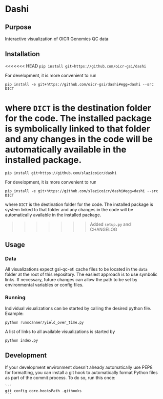 # Dashi

## Purpose

Interactive visualization of OICR Genomics QC data

## Installation

<<<<<<< HEAD
`pip install git+https://github.com/oicr-gsi/dashi`

For development, it is more convenient to run

`pip install -e git+https://github.com/oicr-gsi/dashi#egg=dashi --src DICT`

where `DICT` is the destination folder for the code. The installed package is
symbolically linked to that folder and any changes in the code will be
automatically available in the installed package.
=======
`pip install git+https://github.com/slazicoicr/dashi`

For development, it is more convenient to run

`pip install -e git+https://github.com/slazicoicr/dashi#egg=dashi --src DICT`

where `DICT` is the destination folder for the code. The installed package is 
system linked to that folder and any changes in the code will be automatically 
available in the installed package.
>>>>>>> Added `setup.py` and CHANGELOG

## Usage

### Data

All visualizations expect gsi-qc-etl cache files to be located in the `data` folder at the root of this repository. The easiest approach is to use symbolic links. If necessary, future changes can allow the path to be set by environmental variables or config files.

### Running

Individual visualizations can be started by calling the desired python file. Example:

```
python runscanner/yield_over_time.py
```

A list of links to all available visualizations is started by
```
python index.py
```

## Development

If your development environment doesn't already automatically use PEP8 for formatting, you can 
install a git hook to automatically format Python files as part of the commit process. To do so,
run this once:

    ```
    git config core.hooksPath .githooks
    ```
